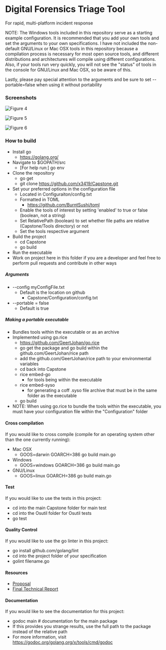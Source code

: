 # Digital Forensics Triage Tool

For rapid, multi-platform incident response

NOTE: The Windows tools included in this repository serve as a starting example configuration. It is recommended that you add your own tools and set the arguments to your own specifications. I have not included the non-default GNU/Linux or Mac OSX tools in this repository because a compilation process is necessary for most open source tools, and different distributions and architectures will compile using different configurations.
Also, if your tools run very quickly, you will not see the "status" of tools in the console for GNU/Linux and Mac OSX, so be aware of this.

Lastly, please pay special attention to the arguments and be sure to set --portable=false when using it without portability 

### Screenshots

![Figure 4](https://i.imgur.com/xZet1Mt.png)

![Figure 5](https://i.imgur.com/wsaJExW.png)

![Figure 6](https://i.imgur.com/lEo0muu.png)



### How to build

  - Install go
    - https://golang.org/
  - Navigate to $GOPATH/src
    - [For help run:] go env
  - Clone the repository
    - go get
    - git clone https://github.com/x3419/Capstone.git
  - Set your preferred options in the configuration file
    - Located in Configuraiton/config.txt
    - Formatted in TOML
      - https://github.com/BurntSushi/toml
    - Enable the tools of interest by setting 'enabled' to true or false (boolean, not a string)
    - Set RelativePath (boolean) to set whether file paths are relative (Capstone/Tools directory) or not
    - Set the tools respective argument
  - Build the project
    - cd Capstone
    - go build
  - Run the executable
  - Work on project here in this folder if you are a developer and feel free to perform pull requests and contribute in other ways

##### Arguments
  - --config myConfigFile.txt
    - Default is the location on github
      - Capstone/Configuration/config.txt
  - --portable = false
    - Default is true
    
##### Making a portable executable
  - Bundles tools within the executable or as an archive
  - Implemented using go.rice
    - https://github.com/GeertJohan/go.rice
    - go get the package and go build within the github.com/GeertJohan/rice path
    - add the github.com/GeertJohan/rice path to your environmental variables
    - cd back into Capstone
    - rice embed-go
      - for tools being within the executable
    - rice embed-syso
      - for generating a coff .syso file archive that must be in the same folder as the executable
    - go build
  - NOTE: When using go.rice to bundle the tools within the executable, you must have your configuration file within the "Configuration" folder
  

#### Cross compilation
 If you would like to cross compile (compile for an operating system other than the one currently running):
  - Mac OSX
    - GOOS=darwin GOARCH=386 go build main.go
  - Windows
    - GOOS=windows GOARCH=386 go build main.go
  - GNU/Linux
    - GOOS=linux GOARCH=386 go build main.go
    
    
 #### Test
 If you would like to use the tests in this project:
  - cd into the main Capstone folder for main test
  - cd into the Osutil folder for Osutil tests
  - go test
  
 #### Quality Control
 If you would like to use the go linter in this project:
  - go install github.com/golang/lint
  - cd into the project folder of your specification
  - golint filename.go

#### Resources
  - [Proposal](https://github.com/x3419/Capstone/blob/master/Project%20Proposal.md)
  - [Final Technical Report](https://github.com/x3419/Capstone/blob/master/Final%20Technical%20Report.MD)
  
#### Documentation
If you would like to see the documentation for this project:
  - godoc main # documentation for the main package
  - If this provides you strange results, use the full path to the package instead of the relative path
  - For more information, visit https://godoc.org/golang.org/x/tools/cmd/godoc
